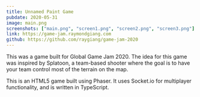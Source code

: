 ```yaml
---
title: Unnamed Paint Game
pubdate: 2020-05-31
image: main.png
screenshots: ["main.png", "screen1.png", "screen2.png", "screen3.png"]
link: https://game-jam.raymondgiang.com
github: https://github.com/raygiang/game-jam-2020
---
```


This was a game built for Global Game Jam 2020. The idea for this game was inspired by Splatoon, a team-based shooter where the goal is to have your team control most of the terrain on the map.

This is an HTML5 game built using Phaser. It uses Socket.io for multiplayer functionality, and is written in TypeScript.
